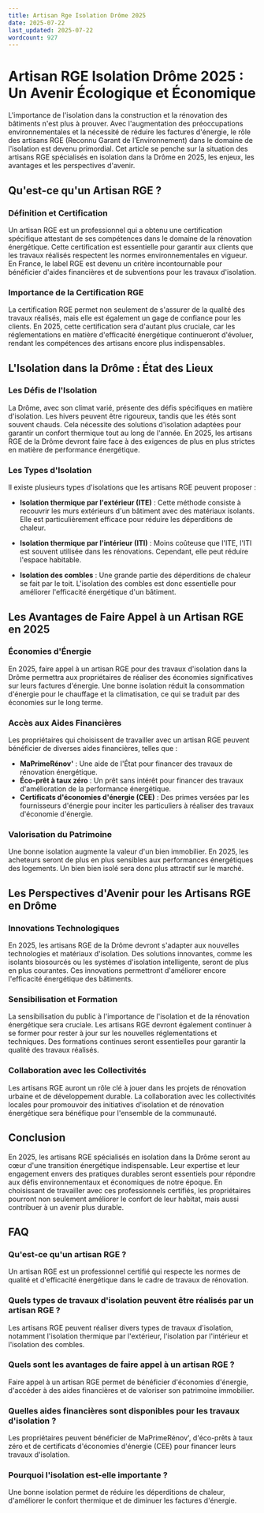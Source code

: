 ```yaml
---
title: Artisan Rge Isolation Drôme 2025
date: 2025-07-22
last_updated: 2025-07-22
wordcount: 927
---
```


# Artisan RGE Isolation Drôme 2025 : Un Avenir Écologique et Économique

L'importance de l'isolation dans la construction et la rénovation des bâtiments n'est plus à prouver. Avec l'augmentation des préoccupations environnementales et la nécessité de réduire les factures d'énergie, le rôle des artisans RGE (Reconnu Garant de l’Environnement) dans le domaine de l'isolation est devenu primordial. Cet article se penche sur la situation des artisans RGE spécialisés en isolation dans la Drôme en 2025, les enjeux, les avantages et les perspectives d'avenir.

## Qu'est-ce qu'un Artisan RGE ?

### Définition et Certification

Un artisan RGE est un professionnel qui a obtenu une certification spécifique attestant de ses compétences dans le domaine de la rénovation énergétique. Cette certification est essentielle pour garantir aux clients que les travaux réalisés respectent les normes environnementales en vigueur. En France, le label RGE est devenu un critère incontournable pour bénéficier d'aides financières et de subventions pour les travaux d'isolation.

### Importance de la Certification RGE

La certification RGE permet non seulement de s'assurer de la qualité des travaux réalisés, mais elle est également un gage de confiance pour les clients. En 2025, cette certification sera d'autant plus cruciale, car les réglementations en matière d'efficacité énergétique continueront d'évoluer, rendant les compétences des artisans encore plus indispensables.

## L'Isolation dans la Drôme : État des Lieux

### Les Défis de l'Isolation

La Drôme, avec son climat varié, présente des défis spécifiques en matière d'isolation. Les hivers peuvent être rigoureux, tandis que les étés sont souvent chauds. Cela nécessite des solutions d'isolation adaptées pour garantir un confort thermique tout au long de l'année. En 2025, les artisans RGE de la Drôme devront faire face à des exigences de plus en plus strictes en matière de performance énergétique.

### Les Types d'Isolation

Il existe plusieurs types d'isolations que les artisans RGE peuvent proposer :

- **Isolation thermique par l'extérieur (ITE)** : Cette méthode consiste à recouvrir les murs extérieurs d'un bâtiment avec des matériaux isolants. Elle est particulièrement efficace pour réduire les déperditions de chaleur.
  
- **Isolation thermique par l'intérieur (ITI)** : Moins coûteuse que l'ITE, l'ITI est souvent utilisée dans les rénovations. Cependant, elle peut réduire l'espace habitable.

- **Isolation des combles** : Une grande partie des déperditions de chaleur se fait par le toit. L'isolation des combles est donc essentielle pour améliorer l'efficacité énergétique d'un bâtiment.

## Les Avantages de Faire Appel à un Artisan RGE en 2025

### Économies d'Énergie

En 2025, faire appel à un artisan RGE pour des travaux d'isolation dans la Drôme permettra aux propriétaires de réaliser des économies significatives sur leurs factures d'énergie. Une bonne isolation réduit la consommation d'énergie pour le chauffage et la climatisation, ce qui se traduit par des économies sur le long terme.

### Accès aux Aides Financières

Les propriétaires qui choisissent de travailler avec un artisan RGE peuvent bénéficier de diverses aides financières, telles que :

- **MaPrimeRénov'** : Une aide de l'État pour financer des travaux de rénovation énergétique.
- **Éco-prêt à taux zéro** : Un prêt sans intérêt pour financer des travaux d'amélioration de la performance énergétique.
- **Certificats d'économies d'énergie (CEE)** : Des primes versées par les fournisseurs d'énergie pour inciter les particuliers à réaliser des travaux d'économie d'énergie.

### Valorisation du Patrimoine

Une bonne isolation augmente la valeur d'un bien immobilier. En 2025, les acheteurs seront de plus en plus sensibles aux performances énergétiques des logements. Un bien bien isolé sera donc plus attractif sur le marché.

## Les Perspectives d'Avenir pour les Artisans RGE en Drôme

### Innovations Technologiques

En 2025, les artisans RGE de la Drôme devront s'adapter aux nouvelles technologies et matériaux d'isolation. Des solutions innovantes, comme les isolants biosourcés ou les systèmes d'isolation intelligente, seront de plus en plus courantes. Ces innovations permettront d'améliorer encore l'efficacité énergétique des bâtiments.

### Sensibilisation et Formation

La sensibilisation du public à l'importance de l'isolation et de la rénovation énergétique sera cruciale. Les artisans RGE devront également continuer à se former pour rester à jour sur les nouvelles réglementations et techniques. Des formations continues seront essentielles pour garantir la qualité des travaux réalisés.

### Collaboration avec les Collectivités

Les artisans RGE auront un rôle clé à jouer dans les projets de rénovation urbaine et de développement durable. La collaboration avec les collectivités locales pour promouvoir des initiatives d'isolation et de rénovation énergétique sera bénéfique pour l'ensemble de la communauté.

## Conclusion

En 2025, les artisans RGE spécialisés en isolation dans la Drôme seront au cœur d'une transition énergétique indispensable. Leur expertise et leur engagement envers des pratiques durables seront essentiels pour répondre aux défis environnementaux et économiques de notre époque. En choisissant de travailler avec ces professionnels certifiés, les propriétaires pourront non seulement améliorer le confort de leur habitat, mais aussi contribuer à un avenir plus durable.

## FAQ

### Qu'est-ce qu'un artisan RGE ?

Un artisan RGE est un professionnel certifié qui respecte les normes de qualité et d'efficacité énergétique dans le cadre de travaux de rénovation.

### Quels types de travaux d'isolation peuvent être réalisés par un artisan RGE ?

Les artisans RGE peuvent réaliser divers types de travaux d'isolation, notamment l'isolation thermique par l'extérieur, l'isolation par l'intérieur et l'isolation des combles.

### Quels sont les avantages de faire appel à un artisan RGE ?

Faire appel à un artisan RGE permet de bénéficier d'économies d'énergie, d'accéder à des aides financières et de valoriser son patrimoine immobilier.

### Quelles aides financières sont disponibles pour les travaux d'isolation ?

Les propriétaires peuvent bénéficier de MaPrimeRénov', d'éco-prêts à taux zéro et de certificats d'économies d'énergie (CEE) pour financer leurs travaux d'isolation.

### Pourquoi l'isolation est-elle importante ?

Une bonne isolation permet de réduire les déperditions de chaleur, d'améliorer le confort thermique et de diminuer les factures d'énergie.